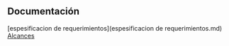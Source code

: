 ## Documentación

[espesificacion de requerimientos](espesificacion de requerimientos.md)
[Alcances](alcances.md)
